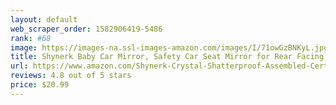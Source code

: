 ```yaml
---
layout: default 
﻿web_scraper_order: 1582906419-5486
rank: #68
image: https://images-na.ssl-images-amazon.com/images/I/71owGzBNKyL.jpg
title: Shynerk Baby Car Mirror, Safety Car Seat Mirror for Rear Facing Infant with Wide Crystal Clear View,…
url: https://www.amazon.com/Shynerk-Crystal-Shatterproof-Assembled-Certified/dp/B07F8HTSKD/ref=zg_mw_baby-products_68?_encoding=UTF8&psc=1&refRID=DDWM5Y6YAF3RS98T1NAA
reviews: 4.8 out of 5 stars
price: $20.99 
---
```


